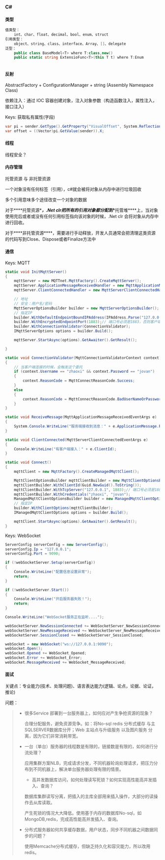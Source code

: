 ### C#

#### 类型

```c#
值类型：
    int、char、float、decimal、bool、enum、struct
引用类型：
    object、string、class、interface、Array、[]、delegate
泛型：
    public class BaseModel<T> where T:class,new()
    public static string ExtensioFunc<T>(this T t) where T:Enum
    
```



#### 反射

AbstractFactory + ConfigurationManager + string (Assembly Namespace Class)

依赖注入：通过 IOC 容器创建对象，注入对象参数（构造函数注入，属性注入，接口注入）

Keys: 获取私有属性(字段)

```c#
var pi = sender.GetType().GetProperty("VisualOffset", System.Reflection.BindingFlags.NonPublic | System.Reflection.BindingFlags.Instance);
var offset = ((Vector)pi.GetValue(sender)).X;
```





#### 线程

线程安全？



 #### 内存管理

托管资源 与 非托管资源

一个对象没有任何标签（引用），c#就会被将对象从内存中进行垃圾回收

多个引用意味多个途径改变一个对象的数据 

对于***\*托管资源\****，.Net clr把所有的引用对象都分配到***\*托管堆\****上，当对象使用完后或者或没有任何引用标签指向该对象的时候，.Net clr 会将对象从内存中进行回收。

对于***\*非托管资源\****，需要进行手动释放，开发人员通常会把清理这类资源的代码写到Close、Dispose或者Finalize方法中





#### 通信

Keys: MQTT

```c#
static void InitMqttServer()
{
	mqttServer = new MQTTnet.MqttFactory().CreateMqttServer();
	mqttServer.ApplicationMessageReceivedHandler = new MqttApplicationMessageReceivedHandlerDelegate(ReceiveMessage);
	mqttServer.ClientConnectedHandler = new MqttServerClientConnectedHandlerDelegate(new Action<MqttServerClientConnectedEventArgs>(ClientConnected));

	// 地址  
	// 安全：用户名/密码
	MqttServerOptionsBuilder builder = new MqttServerOptionsBuilder();
	// 指定IP
	builder.WithDefaultEndpointBoundIPAddress(IPAddress.Parse("127.0.0.1"));
	builder.WithEncryptedEndpointPort(1883);// 端口号必须是1883，否则客户端连接不上
	builder.WithConnectionValidator(ConnectionValidator);
	IMqttServerOptions options = builder.Build();

	mqttServer.StartAsync(options).GetAwaiter().GetResult();

}

static void ConnectionValidator(MqttConnectionValidatorContext context)
{
	// 当客户端连接的时候，会触发这个委托 
	if (context.Username == "zhaoxi" && context.Password == "jovan")
	{
		context.ReasonCode = MqttConnectReasonCode.Success;
	}
	else
	{
		context.ReasonCode = MqttConnectReasonCode.BadUserNameOrPassword;
	}
}

static void ReceiveMessage(MqttApplicationMessageReceivedEventArgs e)
{
	System.Console.WriteLine("服务端接收到消息：" + e.ApplicationMessage.Payload);
}

static void ClientConnected(MqttServerClientConnectedEventArgs e)
{
	Console.WriteLine("有客户端接入：" + e.ClientId);
}

static void Connect()
{
	mqttClient = new MqttFactory().CreateManagedMqttClient();

	MqttClientOptionsBuilder mqttClientBuilder = new MqttClientOptionsBuilder();
	mqttClientBuilder.WithClientId(Guid.NewGuid().ToString());
	mqttClientBuilder.WithTcpServer("127.0.0.1", 1883);// 端口号必须是1883，否则客户端连接不上
	mqttClientBuilder.WithCredentials("zhaoxi", "jovan");
	ManagedMqttClientOptionsBuilder builder = new ManagedMqttClientOptionsBuilder();
	// 指定IP
	builder.WithClientOptions(mqttClientBuilder);
	IManagedMqttClientOptions options = builder.Build();

	mqttClient.StartAsync(options).GetAwaiter().GetResult();
}
```

Keys: WebSocket

```c#
ServerConfig serverConfig = new ServerConfig();
serverConfig.Ip = "127.0.0.1";
serverConfig.Port = 9090;

if (!webSocketServer.Setup(serverConfig))
{
	Console.WriteLine("配置信息设置异常");
	return;
}

if (!webSocketServer.Start())
{
	Console.WriteLine("开启服务器失败！");
	return;
}

Console.WriteLine("WebSocket服务正在监听....");

webSocketServer.NewSessionConnected += WebSocketServer_NewSessionConnected;
webSocketServer.NewMessageReceived += WebSocketServer_NewMessageReceived;
webSocketServer.SessionClosed += WebSocketServer_SessionClosed;

webSocket = new WebSocket("ws://127.0.0.1:9090");
webSocket.Open();
webSocket.Opened += WebSocket_Opened;
webSocket.Error += WebSocket_Error;
webSocket.MessageReceived += WebSocket_MessageReceived;
```





#### 面试

关键点：专业能力(技术、处理问题)、语言表达能力(逻辑、论点，论据、论证，推论)

问题：

> + 很多Service 部署到一台服务器上，如何应对产生争抢资源的现象？
>
> 	合理分配服务，避免资源竞争。如：将No-sql redis 分布式缓存 与主SQLSERVER数据库分开；Web 主站点与升级服务 以及图片服务 分离，因为它们非常消耗带宽。
>
> + 一台（单台）服务器的线程数是有限的，链接数是有限的，如何进行分流处理？
>
> 	应用集群方案NLB，完成请求分发，不同机器轮询处理请求，把压力分布到不同机器上，解决单台服务器处理有限的情景。
>
> 	 + 高并发数据库访问，如何处理读写死锁？如何实现高性能高并发插入、查询？
>
> 	数据库集群读写分离，把插入的主库全部用来插入操作，大部分的读操作去从库读取。
>
> 	产生死锁的情况大大降低。使用基于内存的数据库No-sql，如 MongoDB,redis，完成高性能高并发插入、查询。
>
> + 分布式服务器如何共享缓存数据，用户状态，同步不同机器之间数据同步的问题？
>
> 	使用Memcache分布式缓存，但缺乏持久化和容灾能力，所以改用 redis。

